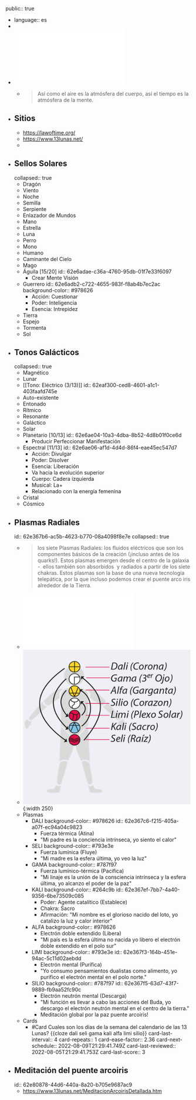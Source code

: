 public:: true

- language:: es
-
- ![NS1.35-sincro-bolsillo-K69.pdf](../assets/NS1.35-sincro-bolsillo-K69_1659024448107_0.pdf)
	- >Así como el aire es la atmósfera del cuerpo, así el tiempo
	  es la atmósfera de la mente.
- ## Sitios
	- https://lawoftime.org/
	- https://www.13lunas.net/
	-
- ## Sellos Solares
  collapsed:: true
	- Dragón
	- Viento
	- Noche
	- Semilla
	- Serpiente
	- Enlazador de Mundos
	- Mano
	- Estrella
	- Luna
	- Perro
	- Mono
	- Humano
	- Caminante del Cielo
	- Mago
	- Águila [15/20]
	  id:: 62e6adae-c36a-4760-95db-01f7e33f6097
		- Crear Mente Visión
	- Guerrero
	  id:: 62e6adb2-c722-4655-983f-f8ab4b7ec2ac
	  background-color:: #978626
		- Acción: Cuestionar
		- Poder: Inteligencia
		- Esencia: Intrepidez
	- Tierra
	- Espejo
	- Tormenta
	- Sol
- ## Tonos Galácticos
  collapsed:: true
	- Magnético
	- Lunar
	- [[Tono: Eléctrico (3/13)]]
	  id:: 62eaf300-ced8-4601-a1c1-403faafd745e
	- Auto-existente
	- Entonado
	- Rítmico
	- Resonante
	- Galáctico
	- Solar
	- Planetario [10/13]
	  id:: 62e6ae04-10a3-4dba-8b52-4d8b01f0ce6d
		- Producir Perfeccionar Manifestación
	- Espectral [11/13]
	  id:: 62e6ae06-af1d-4d4d-86f4-eae45ec547d7
		- Acción: Divulgar
		- Poder: Disolver
		- Esencia: Liberación
		- Va hacia la evolución superior
		- Cuerpo: Cadera izquierda
		- Musical: La+
		- Relacionado con la energía femenina
	- Cristal
	- Cósmico
- ## Plasmas Radiales
  id:: 62e367b6-ac5b-4623-b770-08a4098f8e7e
  collapsed:: true
	- > los siete Plasmas Radiales: los fluidos eléctricos que son los componentes básicos de la creación (¡incluso antes de los quarks!). Estos plasmas emergen desde el centro de la galaxia -  ellos también son absorbidos  y radiados a partir de los siete chakras. Estos plasmas son la base de una nueva tecnología telepática, por la que incluso podemos crear el puente arco iris alrededor de la Tierra.
	- ![Plasmas Radiales-ok.pdf](../assets/Plasmas_Radiales-ok_1659069805109_0.pdf)
	- ![Screen Shot 2022-07-29 at 01.46.26.png](../assets/Screen_Shot_2022-07-29_at_01.46.26_1659069994787_0.png){:width 250}
	- Plasmas
		- DALI
		  background-color:: #978626
		  id:: 62e367c6-f215-405a-a07f-ec94a04c9823
			- Fuerza térmica (Atina)
			- "Mi padre es la conciencia intrínseca, yo siento el calor"
		- SELI
		  background-color:: #793e3e
			- Fuerza lumínica (Fluye)
			- "Mi madre es la esfera última, yo veo la luz"
		- GAMA
		  background-color:: #787f97
			- Fuerza lumínico-térmica (Pacifica)
			- "Mi linaje es la unión de la consciencia intrínseca y la esfera última, yo alcanzo el poder de la paz"
		- KALI
		  background-color:: #264c9b
		  id:: 62e367ef-7bb7-4a40-9356-6be73509c085
			- Poder: Agente catalítico (Establece)
			- Chakra: Sacro
			- Afirmación: "Mi nombre es el glorioso nacido del loto, yo catalizo la luz y calor interior"
		- ALFA
		  background-color:: #978626
			- Electrón doble extendido (Libera)
			- "Mi país es la esfera última no nacida yo libero el electrón doble extendido en el polo sur"
		- LIMI
		  background-color:: #793e3e
		  id:: 62e367f3-164b-451e-94ac-5c11d02aebdd
			- Electrón mental (Purifica)
			- "Yo consumo pensamientos dualistas como alimento, yo purifico el electrón mental en el polo norte."
		- SILIO
		  background-color:: #787f97
		  id:: 62e367f5-63d7-43f7-9889-fb9aa52fc90c
			- Electrón neutrón mental (Descarga)
			- "Mi función es llevar a cabo las acciones del Buda, yo descargo el electrón neutrón mental en el centro de la tierra."
			- Meditación global por la paz puente arcoiris!
	- Cards
		- #Card Cuales son los días de la semana del calendario de las 13 Lunas? {{cloze dali seli gama kali alfa limi silio}}
		  card-last-interval:: 4
		  card-repeats:: 1
		  card-ease-factor:: 2.36
		  card-next-schedule:: 2022-08-09T21:29:41.749Z
		  card-last-reviewed:: 2022-08-05T21:29:41.753Z
		  card-last-score:: 3
- ## Meditación del puente arcoiris
  id:: 62e80878-44d6-440a-8a20-b705e9687ac9
	- https://www.13lunas.net/MeditacionArcoirisDetallada.htm